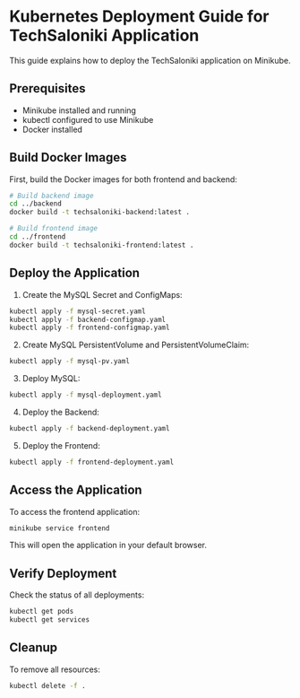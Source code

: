 # Kubernetes Deployment Guide for TechSaloniki Application

This guide explains how to deploy the TechSaloniki application on Minikube.

## Prerequisites

- Minikube installed and running
- kubectl configured to use Minikube
- Docker installed

## Build Docker Images

First, build the Docker images for both frontend and backend:

```bash
# Build backend image
cd ../backend
docker build -t techsaloniki-backend:latest .

# Build frontend image
cd ../frontend
docker build -t techsaloniki-frontend:latest .
```

## Deploy the Application

1. Create the MySQL Secret and ConfigMaps:
```bash
kubectl apply -f mysql-secret.yaml
kubectl apply -f backend-configmap.yaml
kubectl apply -f frontend-configmap.yaml
```

2. Create MySQL PersistentVolume and PersistentVolumeClaim:
```bash
kubectl apply -f mysql-pv.yaml
```

3. Deploy MySQL:
```bash
kubectl apply -f mysql-deployment.yaml
```

4. Deploy the Backend:
```bash
kubectl apply -f backend-deployment.yaml
```

5. Deploy the Frontend:
```bash
kubectl apply -f frontend-deployment.yaml
```

## Access the Application

To access the frontend application:

```bash
minikube service frontend
```

This will open the application in your default browser.

## Verify Deployment

Check the status of all deployments:

```bash
kubectl get pods
kubectl get services
```

## Cleanup

To remove all resources:

```bash
kubectl delete -f .
``` 